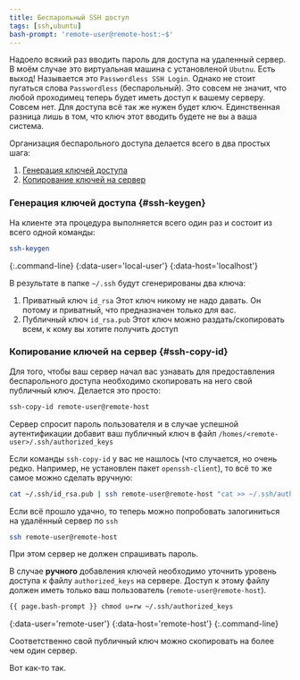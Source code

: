 ```yaml
---
title: Беспарольный SSH доступ
tags: [ssh,ubuntu]
bash-prompt: 'remote-user@remote-host:~$'
---
```


Надоело всякий раз вводить пароль для доступа на удаленный сервер. В моём
случае это виртуальная машина с установленой ```Ubutnu```. Есть выход!
Называется это ```Passwordless SSH Login```. Однако не стоит пугаться
слова ```Passwordless``` (беспарольный). Это совсем не значит, что любой 
проходимец теперь будет иметь доступ к вашему серверу. Совсем нет. Для доступа
всё так же нужен будет ключ. Единственная разница лишь в том, что ключ этот
вводить будете не вы а ваша система.
<!--more-->
Организация беспарольного доступа делается всего в два простых шага:

1. [Генерация ключей доступа](#ssh-keygen)
2. [Копирование ключей на сервер](#ssh-copy-id)

### Генерация ключей доступа {#ssh-keygen}

На клиенте эта процедура выполняется всего один раз и состоит из всего одной 
команды:

```bash
ssh-keygen
```
{:.command-line}
{:data-user='local-user'}
{:data-host='localhost'}

В результате в папке ```~/.ssh``` будут сгенерированы два ключа:

1. Приватный ключ ```id_rsa```
   Этот ключ никому не надо давать. Он потому и приватный, что предназначен
   только для вас.
2. Публичный ключ ```id_rsa.pub```
   Этот ключ можно раздать/скопировать всем, к кому вы хотите получить доступ

### Копирование ключей на сервер {#ssh-copy-id}

Для того, чтобы ваш сервер начал вас узнавать для предоставления беспарольного доступа
необходимо скопировать на него свой публичный ключ.
Делается это просто:

```bash 
ssh-copy-id remote-user@remote-host
```

Сервер спросит пароль пользователя и в случае успешной аутентификации добавит ваш 
публичный ключ в файл ```/homes/<remote-user>/.ssh/authorized_keys```

Если команды ```ssh-copy-id``` у вас не нашлось (что случается, но очень редко. 
Например, не установлен пакет ```openssh-client```), то всё то же самое можно
сделать вручную:

```bash
cat ~/.ssh/id_rsa.pub | ssh remote-user@remote-host "cat >> ~/.ssh/authorized_keys"
```

Если всё прошло удачно, то теперь можно попробовать залогиниться на удалённый 
сервер по ```ssh```

```bash 
ssh remote-user@remote-host
```

При этом сервер не должен спрашивать пароль.

В случае **ручного** добавления ключей необходимо уточнить уровень доступа к файлу 
```authorized_keys``` на сервере. Доступ к этому файлу должен иметь только ваш 
пользователь (```remote-user@remote-host```).

```bash
{{ page.bash-prompt }} chmod u=rw ~/.ssh/authorized_keys
```
{:data-user='remote-user'}
{:data-host='remote-host'}
{:.command-line}

Соответственно свой публичный ключ можно скопировать на более чем один сервер.

Вот как-то так.